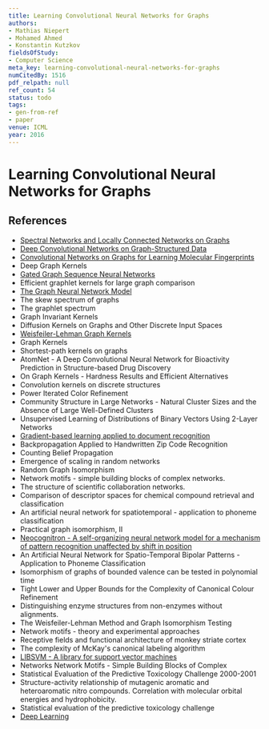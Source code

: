 ```yaml
---
title: Learning Convolutional Neural Networks for Graphs
authors:
- Mathias Niepert
- Mohamed Ahmed
- Konstantin Kutzkov
fieldsOfStudy:
- Computer Science
meta_key: learning-convolutional-neural-networks-for-graphs
numCitedBy: 1516
pdf_relpath: null
ref_count: 54
status: todo
tags:
- gen-from-ref
- paper
venue: ICML
year: 2016
---
```


# Learning Convolutional Neural Networks for Graphs

## References

- [Spectral Networks and Locally Connected Networks on Graphs](./spectral-networks-and-locally-connected-networks-on-graphs.md)
- [Deep Convolutional Networks on Graph-Structured Data](./deep-convolutional-networks-on-graph-structured-data.md)
- [Convolutional Networks on Graphs for Learning Molecular Fingerprints](./convolutional-networks-on-graphs-for-learning-molecular-fingerprints.md)
- Deep Graph Kernels
- [Gated Graph Sequence Neural Networks](./gated-graph-sequence-neural-networks.md)
- Efficient graphlet kernels for large graph comparison
- [The Graph Neural Network Model](./the-graph-neural-network-model.md)
- The skew spectrum of graphs
- The graphlet spectrum
- Graph Invariant Kernels
- Diffusion Kernels on Graphs and Other Discrete Input Spaces
- [Weisfeiler-Lehman Graph Kernels](./weisfeiler-lehman-graph-kernels.md)
- Graph Kernels
- Shortest-path kernels on graphs
- AtomNet - A Deep Convolutional Neural Network for Bioactivity Prediction in Structure-based Drug Discovery
- On Graph Kernels - Hardness Results and Efficient Alternatives
- Convolution kernels on discrete structures
- Power Iterated Color Refinement
- Community Structure in Large Networks - Natural Cluster Sizes and the Absence of Large Well-Defined Clusters
- Unsupervised Learning of Distributions of Binary Vectors Using 2-Layer Networks
- [Gradient-based learning applied to document recognition](./gradient-based-learning-applied-to-document-recognition.md)
- Backpropagation Applied to Handwritten Zip Code Recognition
- Counting Belief Propagation
- Emergence of scaling in random networks
- Random Graph Isomorphism
- Network motifs - simple building blocks of complex networks.
- The structure of scientific collaboration networks.
- Comparison of descriptor spaces for chemical compound retrieval and classification
- An artificial neural network for spatiotemporal - application to phoneme classification
- Practical graph isomorphism, II
- [Neocognitron - A self-organizing neural network model for a mechanism of pattern recognition unaffected by shift in position](./neocognitron-a-self-organizing-neural-network-model-for-a-mechanism-of-pattern-recognition-unaffected-by-shift-in-position.md)
- An Artificial Neural Network for Spatio-Temporal Bipolar Patterns - Application to Phoneme Classification
- Isomorphism of graphs of bounded valence can be tested in polynomial time
- Tight Lower and Upper Bounds for the Complexity of Canonical Colour Refinement
- Distinguishing enzyme structures from non-enzymes without alignments.
- The Weisfeiler-Lehman Method and Graph Isomorphism Testing
- Network motifs - theory and experimental approaches
- Receptive fields and functional architecture of monkey striate cortex
- The complexity of McKay's canonical labeling algorithm
- [LIBSVM - A library for support vector machines](./libsvm-a-library-for-support-vector-machines.md)
- Networks Network Motifs - Simple Building Blocks of Complex
- Statistical Evaluation of the Predictive Toxicology Challenge 2000-2001
- Structure-activity relationship of mutagenic aromatic and heteroaromatic nitro compounds. Correlation with molecular orbital energies and hydrophobicity.
- Statistical evaluation of the predictive toxicology challenge
- [Deep Learning](./deep-learning.md)
